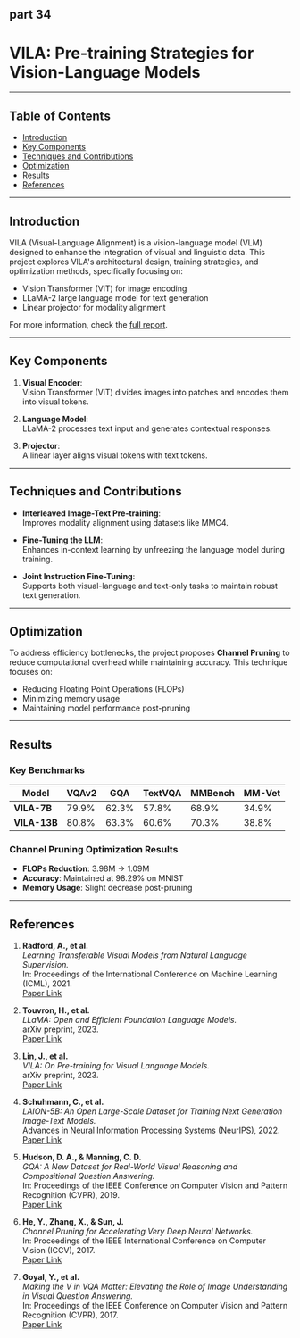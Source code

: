 ## part 34
# VILA: Pre-training Strategies for Vision-Language Models


---

## Table of Contents

- [Introduction](#introduction)
- [Key Components](#key-components)
- [Techniques and Contributions](#techniques-and-contributions)
- [Optimization](#optimization)
- [Results](#results)
- [References](#references)

---

## Introduction

VILA (Visual-Language Alignment) is a vision-language model (VLM) designed to enhance the integration of visual and linguistic data. This project explores VILA's architectural design, training strategies, and optimization methods, specifically focusing on:

- Vision Transformer (ViT) for image encoding
- LLaMA-2 large language model for text generation
- Linear projector for modality alignment

For more information, check the [full report](https://github.com/alextanned/ECE1512_2024F_ProjectB_AlexTan_ZhiyuanYaoyuan).

---

## Key Components

1. **Visual Encoder**:  
   Vision Transformer (ViT) divides images into patches and encodes them into visual tokens.

2. **Language Model**:  
   LLaMA-2 processes text input and generates contextual responses.

3. **Projector**:  
   A linear layer aligns visual tokens with text tokens.

---

## Techniques and Contributions

- **Interleaved Image-Text Pre-training**:  
  Improves modality alignment using datasets like MMC4.

- **Fine-Tuning the LLM**:  
  Enhances in-context learning by unfreezing the language model during training.

- **Joint Instruction Fine-Tuning**:  
  Supports both visual-language and text-only tasks to maintain robust text generation.

---

## Optimization

To address efficiency bottlenecks, the project proposes **Channel Pruning** to reduce computational overhead while maintaining accuracy. This technique focuses on:

- Reducing Floating Point Operations (FLOPs)
- Minimizing memory usage
- Maintaining model performance post-pruning

---

## Results

### Key Benchmarks

| **Model**    | **VQAv2** | **GQA** | **TextVQA** | **MMBench** | **MM-Vet** |
|--------------|------------|---------|-------------|-------------|------------|
| **VILA-7B** | 79.9%      | 62.3%   | 57.8%       | 68.9%       | 34.9%      |
| **VILA-13B**| 80.8%      | 63.3%   | 60.6%       | 70.3%       | 38.8%      |

### Channel Pruning Optimization Results

- **FLOPs Reduction**: 3.98M → 1.09M  
- **Accuracy**: Maintained at 98.29% on MNIST  
- **Memory Usage**: Slight decrease post-pruning

---

## References

1. **Radford, A., et al.**  
   *Learning Transferable Visual Models from Natural Language Supervision.*  
   In: Proceedings of the International Conference on Machine Learning (ICML), 2021.  
   [Paper Link](https://arxiv.org/abs/2103.00020)

2. **Touvron, H., et al.**  
   *LLaMA: Open and Efficient Foundation Language Models.*  
   arXiv preprint, 2023.  
   [Paper Link](https://arxiv.org/abs/2302.13971)

3. **Lin, J., et al.**  
   *VILA: On Pre-training for Visual Language Models.*  
   arXiv preprint, 2023.  
   [Paper Link](https://arxiv.org/abs/2312.07533)

4. **Schuhmann, C., et al.**  
   *LAION-5B: An Open Large-Scale Dataset for Training Next Generation Image-Text Models.*  
   Advances in Neural Information Processing Systems (NeurIPS), 2022.  
   [Paper Link](https://arxiv.org/abs/2210.08402)

5. **Hudson, D. A., & Manning, C. D.**  
   *GQA: A New Dataset for Real-World Visual Reasoning and Compositional Question Answering.*  
   In: Proceedings of the IEEE Conference on Computer Vision and Pattern Recognition (CVPR), 2019.  
   [Paper Link](https://arxiv.org/abs/1902.09506)

6. **He, Y., Zhang, X., & Sun, J.**  
   *Channel Pruning for Accelerating Very Deep Neural Networks.*  
   In: Proceedings of the IEEE International Conference on Computer Vision (ICCV), 2017.  
   [Paper Link](https://arxiv.org/abs/1707.06168)

7. **Goyal, Y., et al.**  
   *Making the V in VQA Matter: Elevating the Role of Image Understanding in Visual Question Answering.*  
   In: Proceedings of the IEEE Conference on Computer Vision and Pattern Recognition (CVPR), 2017.  
   [Paper Link](https://arxiv.org/abs/1612.00837)

